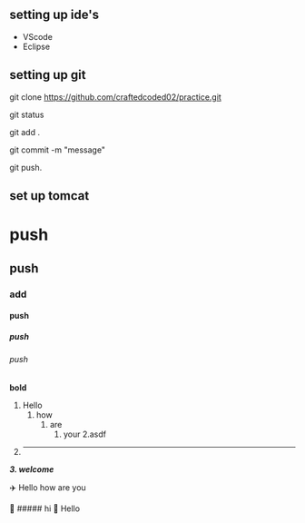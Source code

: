 ## setting up ide's
* VScode
* Eclipse

## setting up git
git clone https://github.com/craftedcoded02/practice.git

git status

git add .

git commit -m "message"  

git push.
   
## set up tomcat

# push
## push
### add
#### push
##### push
###### push
**bold**
1. Hello
   1. how  
      1. are 
         1. your
         2.asdf
2. ----------
_**3. welcome**_

:airplane: Hello how are you

:dart: ##### hi
:rocket: Hello